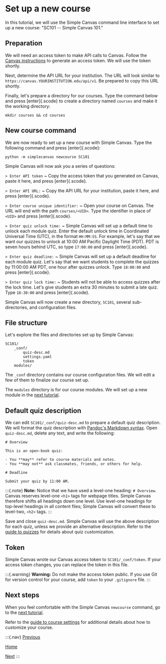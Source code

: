 # Set up a new course

In this tutorial, we will use the Simple Canvas command line interface to set up a new course: "SC101 -- Simple Canvas 101."

## Preparation

We will need an access token to make API calls to Canvas. Follow the [Canvas instructions](https://community.canvaslms.com/t5/Canvas-Basics-Guide/How-do-I-manage-API-access-tokens-in-my-user-account/ta-p/615312) to generate an access token. We will use the token shortly.

Next, determine the API URL for your institution. The URL will look similar to `https://canvas.YOURINSTITUTION.edu/api/v1`. Be prepared to copy this URL shortly.

Finally, let's prepare a directory for our courses. Type the command below and press [enter]{.scode} to create a directory named `courses` and make it the working directory:

```
mkdir courses && cd courses
```

## New course command

We are now ready to set up a new course with Simple Canvas. Type the following command and press [enter]{.scode}:

```
python -m simplecanvas newcourse SC101
```

Simple Canvas will now ask you a series of questions:

`> Enter API token`
~ Copy the access token that you generated on Canvas, paste it here, and press [enter]{.scode}.

`> Enter API URL:`
~ Copy the API URL for your institution, paste it here, and press [enter]{.scode}.

`> Enter course unique identifier:`
~ Open your course on Canvas. The URL will end with the path `courses/<UID>`. Type the identifier in place of `<UID>` and press [enter]{.scode}.

`> Enter quiz unlock time:`
~ Simple Canvas will set up a default time to unlock each module quiz. Enter the default unlock time in Coordinated Universal Time (UTC), in the format `HH:MM:SS`. For example, let's say that we want our quizzes to unlock at 10:00 AM Pacific Daylight Time (PDT). PDT is seven hours behind UTC, so type `17:00:00` and press [enter]{.scode}.

`> Enter quiz deadline:`
~ Simple Canvas will set up a default deadline for each module quiz. Let's say that we want students to complete the quizzes by 11:00:00 AM PDT, one hour after quizzes unlock. Type `18:00:00` and press [enter]{.scode}.

`> Enter quiz lock time:`
~ Students will not be able to access quizzes after the lock time. Let's give students an extra 30 minutes to submit a late quiz. Type `18:30:00` and press [enter]{.scode}.

Simple Canvas will now create a new directory, `SC101`, several sub-directories, and configuration files.

## File structure

Let's explore the files and directories set up by Simple Canvas:

```
SC101/
    _conf/
        quiz-desc.md
        settings.yaml
        token
    modules/
```

The `_conf` directory contains our course configuration files. We will edit a few of them to finalize our course set up.

The `modules` directory is for our course modules. We will set up a new module in the [next tutorial](tutorial-module.html).

## Default quiz description

We can edit `SC101/_conf/quiz-desc.md` to prepare a default quiz description. We will format the quiz description with [Pandoc's Markdown syntax](https://pandoc.org/MANUAL.html#pandocs-markdown). Open `quiz-desc.md`, delete any text, and write the following:

```
# Overview

This is an open-book quiz:

- You **may** refer to course materials and notes.
- You **may not** ask classmates, friends, or others for help.

# Deadline

Submit your quiz by 11:00 AM.
```

:::{.note}
**Note:** Notice that we have used a level-one heading: `# Overview`. Canvas reserves level-one `<h1>` tags for webpage titles. Simple Canvas therefore shifts all headings down one level. Use level-one headings for top-level headings in all content files; Simple Canvas will convert these to level-two, `<h2>` tags.
:::

Save and close `quiz-desc.md`. Simple Canvas will use the above description for each quiz, unless we provide an alternative description. Refer to the [guide to quizzes](howto-quiz.html) for details about quiz customization.

## Token

Simple Canvas wrote our Canvas access token to `SC101/_conf/token`. If your access token changes, you can replace the token in this file.

:::{.warning}
**Warning:** Do not make the access token public. If you use Git for version control for your course, add `token` to your `.gitignore` file.
:::

## Next steps

When you feel comfortable with the Simple Canvas `newcourse` command, go to the [next tutorial](tutorial-module.html).

Refer to the [guide to course settings](howto-course.html) for additional details about how to customize your course.

:::{.nav}
[Previous](tutorial-install.html)

[Home](index.html)

[Next](tutorial-module.html)
:::

